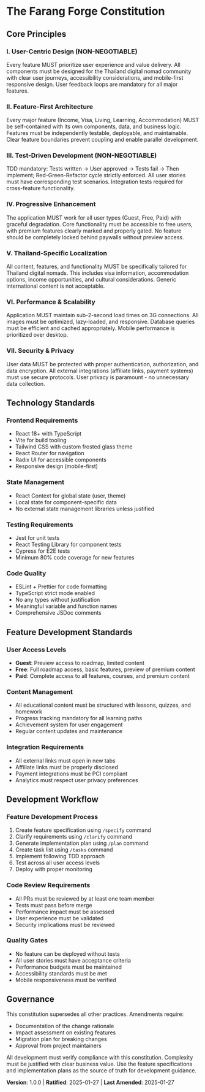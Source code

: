 # The Farang Forge Constitution

## Core Principles

### I. User-Centric Design (NON-NEGOTIABLE)
Every feature MUST prioritize user experience and value delivery. All components must be designed for the Thailand digital nomad community with clear user journeys, accessibility considerations, and mobile-first responsive design. User feedback loops are mandatory for all major features.

### II. Feature-First Architecture
Every major feature (Income, Visa, Living, Learning, Accommodation) MUST be self-contained with its own components, data, and business logic. Features must be independently testable, deployable, and maintainable. Clear feature boundaries prevent coupling and enable parallel development.

### III. Test-Driven Development (NON-NEGOTIABLE)
TDD mandatory: Tests written → User approved → Tests fail → Then implement; Red-Green-Refactor cycle strictly enforced. All user stories must have corresponding test scenarios. Integration tests required for cross-feature functionality.

### IV. Progressive Enhancement
The application MUST work for all user types (Guest, Free, Paid) with graceful degradation. Core functionality must be accessible to free users, with premium features clearly marked and properly gated. No feature should be completely locked behind paywalls without preview access.

### V. Thailand-Specific Localization
All content, features, and functionality MUST be specifically tailored for Thailand digital nomads. This includes visa information, accommodation options, income opportunities, and cultural considerations. Generic international content is not acceptable.

### VI. Performance & Scalability
Application MUST maintain sub-2-second load times on 3G connections. All images must be optimized, lazy-loaded, and responsive. Database queries must be efficient and cached appropriately. Mobile performance is prioritized over desktop.

### VII. Security & Privacy
User data MUST be protected with proper authentication, authorization, and data encryption. All external integrations (affiliate links, payment systems) must use secure protocols. User privacy is paramount - no unnecessary data collection.

## Technology Standards

### Frontend Requirements
- React 18+ with TypeScript
- Vite for build tooling
- Tailwind CSS with custom frosted glass theme
- React Router for navigation
- Radix UI for accessible components
- Responsive design (mobile-first)

### State Management
- React Context for global state (user, theme)
- Local state for component-specific data
- No external state management libraries unless justified

### Testing Requirements
- Jest for unit tests
- React Testing Library for component tests
- Cypress for E2E tests
- Minimum 80% code coverage for new features

### Code Quality
- ESLint + Prettier for code formatting
- TypeScript strict mode enabled
- No any types without justification
- Meaningful variable and function names
- Comprehensive JSDoc comments

## Feature Development Standards

### User Access Levels
- **Guest**: Preview access to roadmap, limited content
- **Free**: Full roadmap access, basic features, preview of premium content
- **Paid**: Complete access to all features, courses, and premium content

### Content Management
- All educational content must be structured with lessons, quizzes, and homework
- Progress tracking mandatory for all learning paths
- Achievement system for user engagement
- Regular content updates and maintenance

### Integration Requirements
- All external links must open in new tabs
- Affiliate links must be properly disclosed
- Payment integrations must be PCI compliant
- Analytics must respect user privacy preferences

## Development Workflow

### Feature Development Process
1. Create feature specification using `/specify` command
2. Clarify requirements using `/clarify` command
3. Generate implementation plan using `/plan` command
4. Create task list using `/tasks` command
5. Implement following TDD approach
6. Test across all user access levels
7. Deploy with proper monitoring

### Code Review Requirements
- All PRs must be reviewed by at least one team member
- Tests must pass before merge
- Performance impact must be assessed
- User experience must be validated
- Security implications must be reviewed

### Quality Gates
- No feature can be deployed without tests
- All user stories must have acceptance criteria
- Performance budgets must be maintained
- Accessibility standards must be met
- Mobile responsiveness must be verified

## Governance

This constitution supersedes all other practices. Amendments require:
- Documentation of the change rationale
- Impact assessment on existing features
- Migration plan for breaking changes
- Approval from project maintainers

All development must verify compliance with this constitution. Complexity must be justified with clear business value. Use the feature specifications and implementation plans as the source of truth for development guidance.

**Version**: 1.0.0 | **Ratified**: 2025-01-27 | **Last Amended**: 2025-01-27
